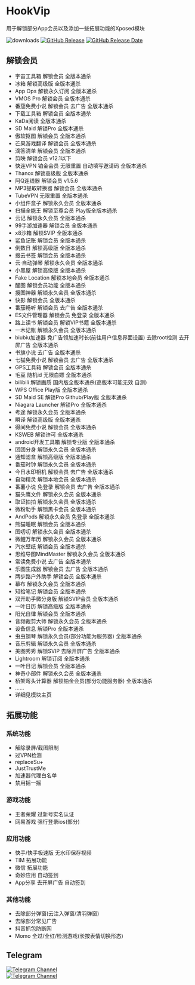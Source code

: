 # HookVip
用于解锁部分App会员以及添加一些拓展功能的Xposed模块

![downloads](https://img.shields.io/github/downloads/Xposed-Modules-Repo/Hook.JiuWu.Xp/total)
[![GitHub Release](https://img.shields.io/github/v/release/Xposed-Modules-Repo/Hook.JiuWu.Xp)](https://github.com/Xposed-Modules-Repo/Hook.JiuWu.Xp/releases)
[![GitHub Release Date](https://img.shields.io/github/release-date/Xposed-Modules-Repo/Hook.JiuWu.Xp)](https://github.com/Xposed-Modules-Repo/Hook.JiuWu.Xp/releases)

## 解锁会员
+ 宇宙工具箱 解锁会员 全版本通杀
+ 冰箱 解锁高级版 全版本通杀
+ App Ops 解锁永久订阅 全版本通杀
+ VMOS Pro 解锁会员 全版本通杀
+ 番茄免费小说 解锁会员 去广告 全版本通杀
+ 下载工具箱 解锁会员 全版本通杀
+ KaDa阅读 全版本通杀
+ SD Maid 解锁Pro 全版本通杀
+ 傲软抠图 解锁会员 全版本通杀
+ 芒果游戏翻译 解锁会员 全版本通杀
+ 滴答清单 解锁会员 全版本通杀
+ 剪映 解锁会员 v12.1以下
+ 快连VPN 铂金会员 无限重置 自动填写邀请码 全版本通杀
+ Thanox 解锁高级版 全版本通杀
+ 阿Q连线器 解锁会员 v1.5.6
+ MP3提取转换器 解锁会员 全版本通杀
+ TubeVPN 无限重置 全版本通杀
+ 小组件盒子 解锁永久会员 全版本通杀
+ 扫描全能王 解锁至尊会员 Play版全版本通杀
+ 云记 解锁永久会员 全版本通杀
+ 99手游加速器 解锁会员 全版本通杀
+ x8沙箱 解锁SVIP 全版本通杀
+ 鲨鱼记账 解锁会员 全版本通杀
+ 倒数日 解锁高级版 全版本通杀
+ 搜云书签 解锁会员 全版本通杀
+ 云·自动弹琴 解锁永久会员 全版本通杀
+ 小黑屋 解锁高级版 全版本通杀
+ Fake Location 解锁本地会员 全版本通杀
+ 醒图 解锁会员功能 全版本通杀
+ 搜图神器 解锁永久会员 全版本通杀
+ 快影 解锁会员 全版本通杀
+ 番茄畅听 解锁会员 去广告 全版本通杀
+ ES文件管理器 解锁会员 免登录 全版本通杀
+ 路上读书 解锁会员 解锁VIP书籍 全版本通杀
+ 一木记账 解锁永久会员 全版本通杀
+ biubiu加速器 免广告领加速时长(前往用户信息界面设置) 去除root检测 去开屏广告 全版本通杀
+ 书旗小说 去广告 全版本通杀
+ 七猫免费小说 解锁会员 去广告 全版本通杀
+ GPS工具箱 解锁会员 全版本通杀
+ 毛豆 随机id 无限白嫖 全版本通杀
+ bilibili 解锁画质 国内版全版本通杀(高版本可能无效 自测)
+ WPS Office Play版 全版本通杀
+ SD Maid SE 解锁Pro Github/Play版 全版本通杀
+ Niagara Launcher 解锁Pro 全版本通杀
+ 考途 解锁永久会员 全版本通杀
+ 瞬译 解锁高级版 全版本通杀
+ 得间免费小说 解锁会员 全版本通杀
+ KSWEB 解锁许可 全版本通杀
+ android开发工具箱 解锁专业版 全版本通杀
+ 团团分身 解锁永久会员 全版本通杀
+ 通知滤盒 解锁高级版 全版本通杀
+ 番茄时钟 解锁永久会员 全版本通杀
+ 今日水印相机 解锁会员 去广告 全版本通杀
+ 自动精灵 解锁本地会员 全版本通杀
+ 番薯小说 免登录 解锁会员 去广告 全版本通杀
+ 猫头鹰文件 解锁永久会员 全版本通杀
+ 取证拍拍 解锁永久会员 全版本通杀
+ 微粉助手 解锁黑卡会员 全版本通杀
+ AndPods 解锁永久会员 免登录 全版本通杀
+ 熊猫睡眠 解锁会员 全版本通杀
+ 图叨叨 解锁永久会员 全版本通杀
+ 微鲤万年历 解锁永久会员 全版本通杀
+ 汽水壁纸 解锁会员 全版本通杀
+ 思维导图MindMaster 解锁永久会员 全版本通杀
+ 常读免费小说 去广告 全版本通杀
+ 乐图生成器 解锁会员 去广告 全版本通杀
+ 两步路户外助手 解锁会员 全版本通杀
+ 幕布 解锁永久会员 全版本通杀
+ 知拾笔记 解锁会员 全版本通杀
+ 双开助手微分身版 解锁SVIP会员 全版本通杀
+ 一叶日历 解锁高级版 全版本通杀
+ 阳光自律 解锁会员 全版本通杀
+ 音频裁剪大师 解锁永久会员 全版本通杀
+ 设备信息 解锁Pro 全版本通杀
+ 虫虫钢琴 解锁永久会员(部分功能为服务器) 全版本通杀
+ 音乐剪辑 解锁永久会员 全版本通杀
+ 美图秀秀 解锁SVIP 去除开屏广告 全版本通杀
+ Lightroom 解锁订阅 全版本通杀
+ 一叶日记 解锁会员 全版本通杀
+ 神奇小部件 解锁永久会员 全版本通杀
+ 桥架弯头计算器 解锁铂金会员(部分功能服务器) 全版本通杀
+ ......
+ 详细见模块主页
  
## 拓展功能
### 系统功能
+ 解除录屏/截图限制
+ 过VPN检测
+ replaceSu+
+ JustTrustMe
+ 加速器代理白名单
+ 禁用摇一摇
### 游戏功能
+ 王者荣耀 过新号实名认证 
+ 网易游戏 强行登录ios(部分)
### 应用功能
+ 快手/快手极速版 无水印保存视频
+ TIM 拓展功能
+ 微信 拓展功能
+ 奇妙应用 自动签到
+ App分享 去开屏广告 自动签到
### 其他功能
+ 去除部分弹窗(云注入弹窗/清羽弹窗)
+ 去除部分常见广告
+ 抖音抓包防断网
+ Momo 全过/全红/检测游戏(长按表情切换形态)

## Telegram
<a href="https://t.me/HookVipCl"><img alt="Telegram Channel" src="https://img.shields.io/badge/频道-@HookVipCl-blue.svg?logo=telegram"></a>  
<a href="https://t.me/HookVipChat"><img alt="Telegram Channel" src="https://img.shields.io/badge/群组-@HookVipChat-blue.svg?logo=telegram"></a>  
